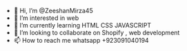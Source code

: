 - 👋 Hi, I’m @ZeeshanMirza45
- 👀 I’m interested in web 
- 🌱 I’m currently learning HTML CSS JAVASCRIPT
- 💞️ I’m looking to collaborate on Shopify , web development
- 📫 How to reach me whatsapp +923091040194

<!---
ZeeshanMirza45/ZeeshanMirza45 is a ✨ special ✨ repository because its `README.md` (this file) appears on your GitHub profile.
You can click the Preview link to take a look at your changes.
--->
